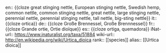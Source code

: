 en:: {{cloze great stinging nettle, European stinging nettle, Swedish hemp, common nettle, common stinging nettle, great nettle, large stinging nettle, perennial nettle, perennial stinging nettle, tall nettle, big-sting nettle}}
it:: {{cloze ortica}}
de:: {{cloze Große Brennessel, Große Brennnessel}}
fr:: {{cloze Grande ortie, Ortie dioïque}}
es:: {{cloze ortiga, quemadora}}
iNat-url:: https://www.inaturalist.org/taxa/51884
wiki-url:: http://en.wikipedia.org/wiki/Urtica_dioica
rank:: [[species]]
alias:: [[Urtica dioica]]